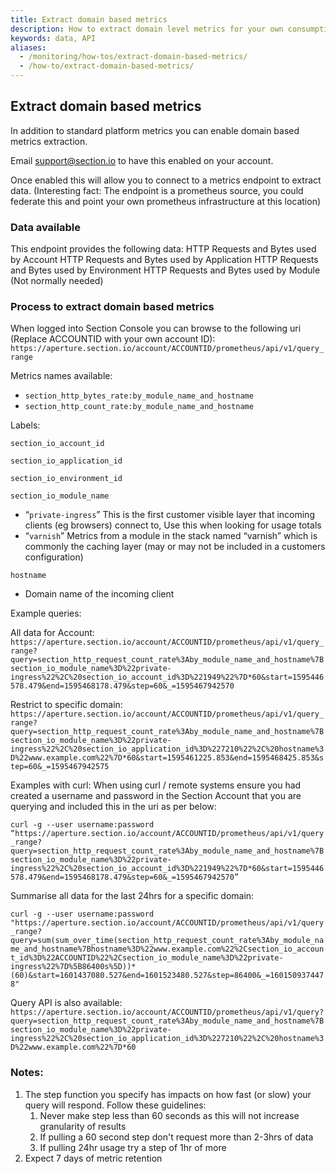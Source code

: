```yaml
---
title: Extract domain based metrics
description: How to extract domain level metrics for your own consumption
keywords: data, API
aliases:
  - /monitoring/how-tos/extract-domain-based-metrics/
  - /how-to/extract-domain-based-metrics/
---
```


## Extract domain based metrics

In addition to standard platform metrics you can enable domain based metrics extraction.

Email support@section.io to have this enabled on your account.

Once enabled this will allow you to connect to a metrics endpoint to extract data.
(Interesting fact: The endpoint is a prometheus source, you could federate this and point your own prometheus infrastructure at this location)

### Data available

This endpoint provides the following data:
HTTP Requests and Bytes used by Account
HTTP Requests and Bytes used by Application
HTTP Requests and Bytes used by Environment
HTTP Requests and Bytes used by Module (Not normally needed)

### Process to extract domain based metrics

When logged into Section Console you can browse to the following uri (Replace ACCOUNTID with your own account ID): `https://aperture.section.io/account/ACCOUNTID/prometheus/api/v1/query_range`

Metrics names available:

* `section_http_bytes_rate:by_module_name_and_hostname`
* `section_http_count_rate:by_module_name_and_hostname`

Labels:

`section_io_account_id`

`section_io_application_id`

`section_io_environment_id`

`section_io_module_name`

* “`private-ingress`” This is the first customer visible layer that incoming clients (eg browsers) connect to, Use this when looking for usage totals
* “`varnish`” Metrics from a module in the stack named “varnish” which is commonly the caching layer (may or may not be included in a customers configuration)

`hostname`
* Domain name of the incoming client

Example queries:

All data for Account:
`https://aperture.section.io/account/ACCOUNTID/prometheus/api/v1/query_range?query=section_http_request_count_rate%3Aby_module_name_and_hostname%7Bsection_io_module_name%3D%22private-ingress%22%2C%20section_io_account_id%3D%221949%22%7D*60&start=1595446578.479&end=1595468178.479&step=60&_=1595467942570`

Restrict to specific domain:
`https://aperture.section.io/account/ACCOUNTID/prometheus/api/v1/query_range?query=section_http_request_count_rate%3Aby_module_name_and_hostname%7Bsection_io_module_name%3D%22private-ingress%22%2C%20section_io_application_id%3D%227210%22%2C%20hostname%3D%22www.example.com%22%7D*60&start=1595461225.853&end=1595468425.853&step=60&_=1595467942575`

Examples with curl:
When using curl / remote systems ensure you had created a username and password in the Section Account that you are querying and included this in the uri as per below:

`curl -g --user username:password “https://aperture.section.io/account/ACCOUNTID/prometheus/api/v1/query_range?query=section_http_request_count_rate%3Aby_module_name_and_hostname%7Bsection_io_module_name%3D%22private-ingress%22%2C%20section_io_account_id%3D%221949%22%7D*60&start=1595446578.479&end=1595468178.479&step=60&_=1595467942570”`

Summarise all data for the last 24hrs for a specific domain:

`curl -g --user username:password "https://aperture.section.io/account/ACCOUNTID/prometheus/api/v1/query_range?query=sum(sum_over_time(section_http_request_count_rate%3Aby_module_name_and_hostname%7Bhostname%3D%22www.example.com%22%2Csection_io_account_id%3D%22ACCOUNTID%22%2Csection_io_module_name%3D%22private-ingress%22%7D%5B86400s%5D))*(60)&start=1601437080.527&end=1601523480.527&step=86400&_=1601509374478"`


Query API is also available:
`https://aperture.section.io/account/ACCOUNTID/prometheus/api/v1/query?query=section_http_request_count_rate%3Aby_module_name_and_hostname%7Bsection_io_module_name%3D%22private-ingress%22%2C%20section_io_application_id%3D%227210%22%2C%20hostname%3D%22www.example.com%22%7D*60`



### Notes:

1. The step function you specify has impacts on how fast (or slow) your query will respond. Follow these guidelines:
    1. Never make step less than 60 seconds as this will not increase granularity of results 
    2. If pulling a 60 second step don't request more than 2-3hrs of data
    3. If pulling 24hr usage try a step of 1hr of more
2. Expect 7 days of metric retention



